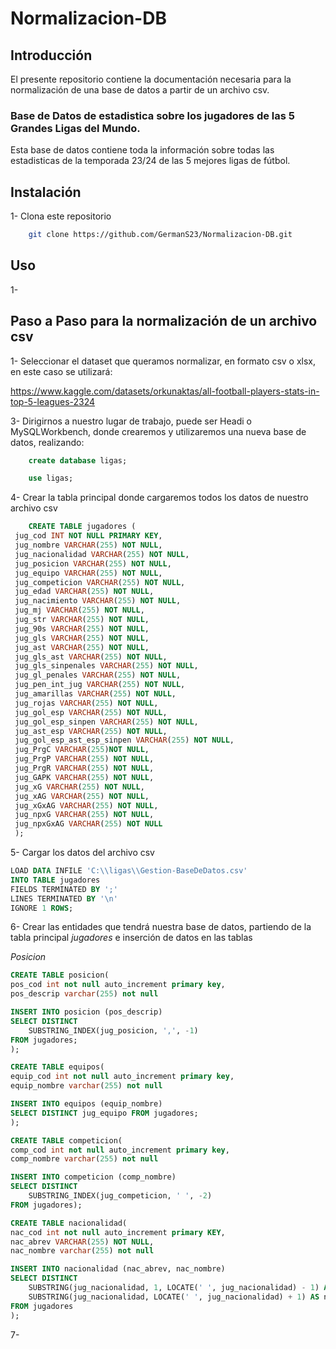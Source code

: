 # Normalizacion-DB

## Introducción
El presente repositorio contiene la documentación necesaria para la normalización de una base de datos a partir de un archivo csv.

### Base de Datos de estadistica sobre los jugadores de las 5 Grandes Ligas del Mundo.

Esta base de datos contiene toda la información sobre todas las estadisticas de la temporada 23/24 de las 5 mejores ligas de fútbol.

## Instalación

1- Clona este repositorio
```bash
    git clone https://github.com/GermanS23/Normalizacion-DB.git
 ```
## Uso

1- 


## Paso a Paso para la normalización de un archivo csv

1- Seleccionar el dataset que queramos normalizar, en formato csv o xlsx, en este caso se utilizará:

https://www.kaggle.com/datasets/orkunaktas/all-football-players-stats-in-top-5-leagues-2324


3- Dirigirnos a nuestro lugar de trabajo, puede ser Headi o MySQLWorkbench, donde crearemos y utilizaremos una nueva base de datos, realizando:
```sql
    create database ligas;
```
```sql
    use ligas;
```

4- Crear la tabla  principal donde cargaremos todos los datos de nuestro archivo csv

```sql
    CREATE TABLE jugadores (
 jug_cod INT NOT NULL PRIMARY KEY,
 jug_nombre VARCHAR(255) NOT NULL,
 jug_nacionalidad VARCHAR(255) NOT NULL,
 jug_posicion VARCHAR(255) NOT NULL,
 jug_equipo VARCHAR(255) NOT NULL,
 jug_competicion VARCHAR(255) NOT NULL,
 jug_edad VARCHAR(255) NOT NULL,
 jug_nacimiento VARCHAR(255) NOT NULL,
 jug_mj VARCHAR(255) NOT NULL,
 jug_str VARCHAR(255) NOT NULL,
 jug_90s VARCHAR(255) NOT NULL,
 jug_gls VARCHAR(255) NOT NULL,
 jug_ast VARCHAR(255) NOT NULL,
 jug_gls_ast VARCHAR(255) NOT NULL,
 jug_gls_sinpenales VARCHAR(255) NOT NULL,
 jug_gl_penales VARCHAR(255) NOT NULL,
 jug_pen_int_jug VARCHAR(255) NOT NULL,
 jug_amarillas VARCHAR(255) NOT NULL,
 jug_rojas VARCHAR(255) NOT NULL,
 jug_gol_esp VARCHAR(255) NOT NULL,
 jug_gol_esp_sinpen VARCHAR(255) NOT NULL,
 jug_ast_esp VARCHAR(255) NOT NULL,
 jug_gol_esp_ast_esp_sinpen VARCHAR(255) NOT NULL,
 jug_PrgC VARCHAR(255)NOT NULL,
 jug_PrgP VARCHAR(255) NOT NULL,
 jug_PrgR VARCHAR(255) NOT NULL,
 jug_GAPK VARCHAR(255) NOT NULL,
 jug_xG VARCHAR(255) NOT NULL,
 jug_xAG VARCHAR(255) NOT NULL,
 jug_xGxAG VARCHAR(255) NOT NULL,
 jug_npxG VARCHAR(255) NOT NULL,
 jug_npxGxAG VARCHAR(255) NOT NULL 
 );

```
5- Cargar los datos del archivo csv
```sql
LOAD DATA INFILE 'C:\\ligas\\Gestion-BaseDeDatos.csv'
INTO TABLE jugadores 
FIELDS TERMINATED BY ';' 
LINES TERMINATED BY '\n' 
IGNORE 1 ROWS;
```
6- Crear las entidades que tendrá nuestra base de datos, partiendo de la tabla principal *jugadores* e inserción de datos en las tablas 

*Posicion*
```sql
CREATE TABLE posicion(
pos_cod int not null auto_increment primary key,
pos_descrip varchar(255) not null

INSERT INTO posicion (pos_descrip)
SELECT DISTINCT
   	SUBSTRING_INDEX(jug_posicion, ',', -1)
FROM jugadores;
);

CREATE TABLE equipos(
equip_cod int not null auto_increment primary key,
equip_nombre varchar(255) not null

INSERT INTO equipos (equip_nombre)
SELECT DISTINCT jug_equipo FROM jugadores;
);

CREATE TABLE competicion(
comp_cod int not null auto_increment primary key,
comp_nombre varchar(255) not null

INSERT INTO competicion (comp_nombre)
SELECT DISTINCT
   	SUBSTRING_INDEX(jug_competicion, ' ', -2)
FROM jugadores);

CREATE TABLE nacionalidad(
nac_cod int not null auto_increment primary KEY,
nac_abrev VARCHAR(255) NOT NULL,
nac_nombre varchar(255) not null

INSERT INTO nacionalidad (nac_abrev, nac_nombre)
SELECT DISTINCT 
    SUBSTRING(jug_nacionalidad, 1, LOCATE(' ', jug_nacionalidad) - 1) AS abreviatura,
    SUBSTRING(jug_nacionalidad, LOCATE(' ', jug_nacionalidad) + 1) AS nombre
FROM jugadores
);
```
7- 
